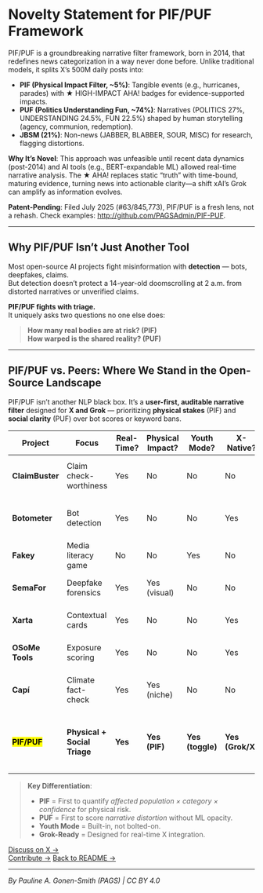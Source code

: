 # Novelty Statement for PIF/PUF Framework

PIF/PUF is a groundbreaking narrative filter framework, born in 2014, that redefines news categorization in a way never done before. Unlike traditional models, it splits X’s 500M daily posts into:
- **PIF (Physical Impact Filter, ~5%)**: Tangible events (e.g., hurricanes, parades) with ★ HIGH-IMPACT AHA! badges for evidence-supported impacts.
- **PUF (Politics Understanding Fun, ~74%)**: Narratives (POLITICS 27%, UNDERSTANDING 24.5%, FUN 22.5%) shaped by human storytelling (agency, communion, redemption).
- **JBSM (21%)**: Non-news (JABBER, BLABBER, SOUR, MISC) for research, flagging distortions.

**Why It’s Novel**: This approach was unfeasible until recent data dynamics (post-2014) and AI tools (e.g., BERT-expandable ML) allowed real-time narrative analysis. The ★ AHA! replaces static “truth” with time-bound, maturing evidence, turning news into actionable clarity—a shift xAI’s Grok can amplify as information evolves.

**Patent-Pending**: Filed July 2025 (#63/845,773), PIF/PUF is a fresh lens, not a rehash. Check examples: http://github.com/PAGSAdmin/PIF-PUF.

---

## Why PIF/PUF Isn’t Just Another Tool

Most open-source AI projects fight misinformation with **detection** — bots, deepfakes, claims.  
But detection doesn’t protect a 14-year-old doomscrolling at 2 a.m. from distorted narratives or unverified claims.

**PIF/PUF fights with triage.**  
It uniquely asks two questions no one else does:

> **How many real bodies are at risk? (PIF)**  
> **How warped is the shared reality? (PUF)**

---

## PIF/PUF vs. Peers: Where We Stand in the Open-Source Landscape

PIF/PUF isn’t another NLP black box. It’s a **user-first, auditable narrative filter** designed for **X and Grok** — prioritizing **physical stakes** (PIF) and **social clarity** (PUF) over bot scores or keyword bans.

| Project | Focus | Real-Time? | Physical Impact? | Youth Mode? | X-Native? | Open-Source | PIF/PUF Edge |
|--------|-------|------------|------------------|-------------|-----------|-------------|--------------|
| **ClaimBuster** | Claim check-worthiness | Yes | No | No | No | Yes | Lacks population impact; no triage |
| **Botometer** | Bot detection | Yes | No | No | Yes | Yes | Ignores narrative harm; no PUF |
| **Fakey** | Media literacy game | No | No | Yes | No | Yes | Training only — not filtering |
| **SemaFor** | Deepfake forensics | Yes | Yes (visual) | No | No | Yes | No social clarity layer |
| **Xarta** | Contextual cards | Yes | No | No | Yes | Yes | No urgency scoring |
| **OSoMe Tools** | Exposure scoring | Yes | No | No | Yes | Yes | No physical risk model |
| **Capí** | Climate fact-check | Yes | Yes (niche) | No | No | Yes | Domain-locked; no general PUF |
| <mark>**PIF/PUF**</mark> | **Physical + Social Triage** | **Yes** | **Yes (PIF)** | **Yes (toggle)** | **Yes (Grok/X)** | **Yes (CC BY 4.0)** | **Only framework with dual scoring + youth shield** |

> **Key Differentiation**:  
> - **PIF** = First to quantify *affected population × category × confidence* for physical risk.  
> - **PUF** = First to score *narrative distortion* without ML opacity.  
> - **Youth Mode** = Built-in, not bolted-on.  
> - **Grok-Ready** = Designed for real-time X integration.

[Discuss on X →](https://x.com/@PIFPUFbyPAGS)  
[Contribute →](https://github.com/PAGSAdmin/PIF-PUF/issues)
[Back to README →](README.md)

---
*By Pauline A. Gonen-Smith (PAGS) | CC BY 4.0*

